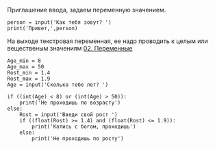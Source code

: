 Приглашение ввода, задаем переменную значением. 

```
person = input('Как тебя зовут? ')
print('Привет,',person)
```

На выходе текстровая переменная, ее надо проводить к целым или вещественым значениям [02. Переменные](../../../01.Программирование_на_Pyth_для_детей/002.%20Первые%20шаги/02.%20Переменные.md)

```
Age_min = 8
Age_max = 50
Rost_min = 1.4
Rost_max = 1.9
Age = input('Сколько тебе лет? ')

if ((int(Age) < 8) or (int(Age) > 50)):
    print('Не проходишь по возрасту')    
else:
    Rost = input('Введи свой рост ')
    if ((float(Rost) >= 1.4) and (float(Rost) <= 1.9)):
        print('Катись с богом, проходишь')
    else:
        print('Не проходишь по росту')
```